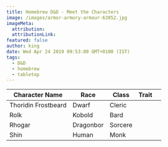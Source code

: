 ```yaml
---
title: Homebrew D&D - Meet the Characters
image: /images/armor-armory-armour-63852.jpg
imageMeta:
  attribution:
  attributionLink:
featured: false
author: king
date: Wed Apr 24 2019 09:53:00 GMT+0100 (IST)
tags:
  - D&D
  - homebrew
  - tabletop
---
```





| Character Name      | Race       | Class    | Trait   |   |
|---------------------|------------|----------|---------|---|
| Thoridin Frostbeard | Dwarf      | Cleric   |         |   |
| Rolk                | Kobold     | Bard     |         |   |
| Rhogar              | Dragonbor  | Sorcere  |         |   |
| Shin                | Human      | Monk     |         |   |
